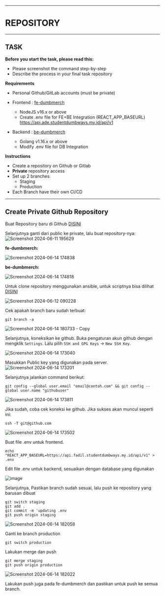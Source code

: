 -----
# REPOSITORY
-----

## TASK

**Before you start the task, please read this:**
- Please screenshot the command step-by-step
- Describe the process in your final task repository

**Requirements**
- Personal Github/GitLab accounts (must be private)
- Frontend : [fe-dumbmerch](https://github.com/demo-dumbways/fe-dumbmerch)
  - NodeJS v16.x or above
  - Create .env file for FE+BE Integration (REACT_APP_BASEURL) https://api.ade.studentdumbways.my.id/api/v1


- Backend : [be-dumbmerch](https://github.com/demo-dumbways/be-dumbmerch)
  - Golang v1.16.x or above
  - Modify .env file for DB Integration

**Instructions**
- Create a repository on Github or Gitlab
- **Private** repository access
- Set up 2 branches
   - Staging
   - Production
- Each Branch have their own CI/CD

-----

## Create Private Github Repository

Buat Repository baru di Github [DISINI](https://github.com/new)

Selanjutnya ganti dari public ke private, lalu buat repository-nya:
![Screenshot 2024-06-11 195629](https://github.com/fadil05me/devops20-dumbways-AhmadFadillah/assets/45775729/4d3b8eac-59db-4e5b-b27c-cd4b7c798d8d)


**fe-dumbmerch:**


![Screenshot 2024-06-14 174838](https://github.com/fadil05me/devops20-dumbways-AhmadFadillah/assets/45775729/d89ba0ec-2967-4e87-9ea7-f750031722b9)


**be-dumbmerch:**


![Screenshot 2024-06-14 174818](https://github.com/fadil05me/devops20-dumbways-AhmadFadillah/assets/45775729/88a40d67-3b57-4bce-b512-3b04a2b6a9cd)



Untuk clone repository menggunakan ansible, untuk scriptnya bisa dilihat [DISINI](https://github.com/fadil05me/devops20-dumbways-AhmadFadillah/blob/main/stage2/final-task/ansible/6clone_repo.yaml)

![Screenshot 2024-06-12 090228](https://github.com/fadil05me/devops20-dumbways-AhmadFadillah/assets/45775729/337a4dfb-fb65-4892-bce6-56ca9aec293f)


Cek apakah branch baru sudah terbuat:
```
git branch -a
```

![Screenshot 2024-06-14 180733 - Copy](https://github.com/fadil05me/devops20-dumbways-AhmadFadillah/assets/45775729/22d623ed-2501-45fe-a841-c54520d38b94)


Selanjutnya, koneksikan ke github.
Buka pengaturan akun github dengan mengklik ```Settings```. Lalu pilih ```SSH and GPG Keys``` -> ```New SSH Key```.

![Screenshot 2024-06-14 173040](https://github.com/fadil05me/devops20-dumbways-AhmadFadillah/assets/45775729/8f2fcf1a-5fcf-4d0b-816b-275ac79bd460)

Masukkan Public key yang digunakan pada server.
![Screenshot 2024-06-14 173201](https://github.com/fadil05me/devops20-dumbways-AhmadFadillah/assets/45775729/28068405-8b00-41a1-a5ae-98fe4277d546)

Selanjutnya jalankan command berikut:
```
git config --global user.email "email@contoh.com" && git config --global user.name "githubuser"
```

![Screenshot 2024-06-14 173811](https://github.com/fadil05me/devops20-dumbways-AhmadFadillah/assets/45775729/b0921464-ab51-44de-adcc-8c6cb4d454e4)


Jika sudah, coba cek koneksi ke github. Jika sukses akan muncul seperti ini:
```
ssh -T git@github.com
```

![Screenshot 2024-06-14 173502](https://github.com/fadil05me/devops20-dumbways-AhmadFadillah/assets/45775729/0c526741-4075-4f92-b97b-f7334a897dee)


Buat file .env untuk frontend.
```
echo "REACT_APP_BASEURL=https://api.fadil.studentdumbways.my.id/api/v1" > .env
```
Edit file .env untuk backend, sesuaikan dengan database yang digunakan

![image](https://github.com/fadil05me/devops20-dumbways-AhmadFadillah/assets/45775729/3c4c287d-2668-4b16-b365-3928367ceea1)


Selanjutnya, Pastikan branch sudah sesuai, lalu push ke repository yang barusan dibuat
```
git switch staging
git add .
git commit -m 'updating .env
git push origin staging
```
![Screenshot 2024-06-14 182058](https://github.com/fadil05me/devops20-dumbways-AhmadFadillah/assets/45775729/f8bde522-677e-4795-927a-928dc36eb24a)


Ganti ke branch production
```
git switch production
```

Lakukan merge dan push
```
git merge staging
git push origin production
```

![Screenshot 2024-06-14 182022](https://github.com/fadil05me/devops20-dumbways-AhmadFadillah/assets/45775729/256b0e84-4f72-43bc-939a-14f83417bc9d)


Lakukan push juga pada fe-dumbmerch dan pastikan untuk push ke semua branch.

